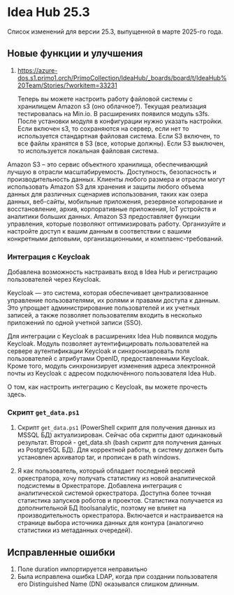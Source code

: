 # Idea Hub 25.3

Список изменений для версии 25.3, выпущенной в марте 2025-го года.


## Новые функции и улучшения

1. https://azure-dos.s1.primo1.orch/PrimoCollection/IdeaHub/_boards/board/t/IdeaHub%20Team/Stories/?workitem=33231

   Теперь вы можете настроить работу файловой системы с хранилищем Amazon s3 (оно облачное?). Текущая реализация тестировалась на Min.io.
   В расширениях появился модуль s3fs.  После установки модуля в конфигурации нужно указать настройки. Если включен s3, то сохраняются на сервер, если нет то используется стандартная файловая система.
   Если S3 включен, то все файлы хранятся в S3 (все, которые должны).
   Если S3 выключен, то используется локальная файловая система.

Amazon S3 – это сервис объектного хранилища, обеспечивающий лучшую в отрасли масштабируемость. Доступность, безопасность и производительность данных. Клиенты любого размера и отрасли могут использовать Amazon S3 для хранения и защиты любого объема данных для различных сценариев использования, таких как озера данных, веб-сайты, мобильные приложения, резервное копирование и восстановление, архив, корпоративные приложения, IoT устройств и аналитики больших данных. Amazon S3 предоставляет функции управления, которые позволяют оптимизировать работу. Организуйте и настройте доступ к вашим данным в соответствии с вашими конкретными деловыми, организационными, и комплаенс-требований.



### Интеграция с Keycloak 

Добавлена возможность настраивать вход в Idea Hub и регистрацию пользователей через Keycloak.  

Keycloak — это система, которая обеспечивает централизованное управление пользователями, их ролями и правами доступа к данным. Это упрощает администрирование пользователей и их учетных записей, а также позволяет пользователям входить в несколько приложений по одной учетной записи (SSO).

Для интеграции с Keycloak в расширениях Idea Hub появился модуль Keycloak. Модуль позволяет аутентифицировать пользователей на сервере аутентификации Keycloak и синхронизировать поля пользователей с атрибутами OpenID, предоставленными Keycloak. Кроме того, модуль синхронизирует изменения адреса электронной почты из Keycloak с адресом подключённого пользователя Idea Hub. 

О том, как настроить интеграцию с Keycloak, вы можете прочесть здесь.
 

### Скрипт `get_data.ps1`

1. Скрипт `get_data.ps1` (PowerShell скрипт для получения данных из MSSQL БД) актуализирован. Сейчас оба скрипты дают одинаковый результат. Второй - get_data.sh (bash скрипт для получения данных из PostgreSQL БД).
Для корректной работы, в систему должен быть установлен архиватор tar, и прописан в path windows.


1. Я как пользователь, который обладает последней версией оркестратора, хочу получать статистику из новой аналитической подсистемы в Оркестраторе.
   Добавлена интеграция с аналитической системой оркестратора. Доступна более точная статистика запусков роботов и проектов. Статистика получается из дополнительной БД ltoolsanalytic, поэтому не влияет на производительность оркестратора. Включается и настраивается на странице выбора источника данных для контура (аналогично статистики из метаданных очередей). 




## Исправленные ошибки

1. Поле duration импортируется неправильно
1. Была исправлена ошибка LDAP, когда при создании пользователя его Distinguished Name (DN) оказывался слишком длинным.
